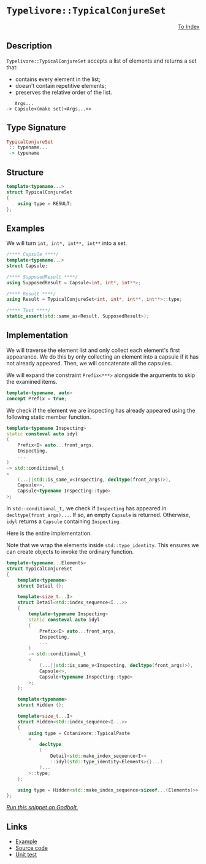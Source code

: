 <!-- Copyright 2024 Feng Mofan
SPDX-License-Identifier: Apache-2.0 -->

# `Typelivore::TypicalConjureSet`

<p style='text-align: right;'><a href="../../../facilities/metafunctions.md#typelivore-typical-conjure-set">To Index</a></p>

## Description

`Typelivore::TypicalConjureSet` accepts a list of elements and returns a set that:

- contains every element in the list;
- doesn't contain repetitive elements;
- preserves the relative order of the list.

<pre><code>   Args...
-> Capsule&lt;(make set)&lt;Args...&gt;&gt;</code></pre>

## Type Signature

```Haskell
TypicalConjureSet
 :: typename...
 -> typename
```

## Structure

```C++
template<typename...>
struct TypicalConjureSet
{
    using type = RESULT;
};
```

## Examples

We will turn `int, int*, int**, int**` into a set.

```C++
/**** Capsule ****/
template<typename...>
struct Capsule;

/**** SupposedResult ****/
using SupposedResult = Capsule<int, int*, int**>;

/**** Result ****/
using Result = TypicalConjureSet<int, int*, int**, int**>::type;

/**** Test ****/
static_assert(std::same_as<Result, SupposedResult>);
```

## Implementation

We will traverse the element list and only collect each element's first appearance. We do this by only collecting an element into a capsule if it has not already appeared. Then, we will concatenate all the capsules.

We will expand the constraint `Prefix<***>` alongside the arguments to skip the examined items.

```C++
template<typename, auto>
concept Prefix = true;
```

We check if the element we are inspecting has already appeared using the following static member function.

```C++
template<typename Inspecting>
static consteval auto idyl
(
    Prefix<I> auto...front_args,
    Inspecting,
    ...
)
-> std::conditional_t
<
    (...||std::is_same_v<Inspecting, decltype(front_args)>),
    Capsule<>,
    Capsule<typename Inspecting::type>
>;
```

In `std::conditional_t,` we check if `Inspecting` has appeared in `decltype(front_args)...`.
If so, an empty `Capsule` is returned.
Otherwise, `idyl` returns a `Capsule` containing `Inspecting`.

Here is the entire implementation.

Note that we wrap the elements inside `std::type_identity`. This ensures we can create objects to invoke the ordinary function.

```C++
template<typename...Elements>
struct TypicalConjureSet
{
    template<typename>
    struct Detail {};

    template<size_t...I>
    struct Detail<std::index_sequence<I...>>
    {
        template<typename Inspecting>
        static consteval auto idyl
        (
            Prefix<I> auto...front_args,
            Inspecting,
            ...
        )
        -> std::conditional_t
        <
            (...||std::is_same_v<Inspecting, decltype(front_args)>),
            Capsule<>,
            Capsule<typename Inspecting::type>
        >;
    };

    template<typename>
    struct Hidden {};

    template<size_t...I>
    struct Hidden<std::index_sequence<I...>>
    {
        using type = Cotanivore::TypicalPaste
        <
            decltype
            (
                Detail<std::make_index_sequence<I>>
                ::idyl(std::type_identity<Elements>{}...)
            )...
        >::type;
    };

    using type = Hidden<std::make_index_sequence<sizeof...(Elements)>>::type;
};
```

[*Run this snippet on Godbolt.*](https://godbolt.org/#z:OYLghAFBqd5QCxAYwPYBMCmBRdBLAF1QCcAaPECAMzwBtMA7AQwFtMQByARg9KtQYEAysib0QXACx8BBAKoBnTAAUAHpwAMvAFYTStJg1DIApACYAQuYukl9ZATwDKjdAGFUtAK4sGIAKwAzKSuADJ4DJgAcj4ARpjEElz%2BpAAOqAqETgwe3r4BwemZjgLhkTEs8YlcybaY9iUMQgRMxAS5Pn5BdQ3Zza0EZdFxCUkpCi1tHfndEwNDFVVjAJS2qF7EyOwcAPQAVAeHR8cnezsmGgCC%2B4cA1AAimKmujMh4mAq3R%2BdXN6f/xx%2BlwuwLMgQiyG8WFuJkCbi8jlohAAnrDsCDzOCGJCvNDYW5kBN0FgqGiMb8jrdlMRMDRVF9DkCCJgWKkDMz8QRkc9mGxSLcmAjUGSrmhsU8CFSaXSYYF7rcCMQvJhYVYriC/ntbm4mKkFF56AyDkyWWymBy4VyeaxMAA6e0iy4TJUObW6/X0VXk66UjwtBh4ABuJHYIAAKty8KJaMomBNMEaziDeR9UkwttrUP6gyGYQB2NXAq7M1nslWW7mMG3222O51eV0R1JRsSx%2BP5qx5%2B5e9W/Ha3CxxhM6pQgb0ls0WtxWqtsKnpgDWmHcsiYEQSdcVDclTZbMbjU9jyCXK8Ea8ixEdJgLINud9uXkyRgVldl8qPJ48Z/Xl8Chev3Z/t6Oz9gASpgyAbJkgbDkOY69pcE5lhicK3veSHmuW06VimNZorckJxp8X4tD%2BlykGhd4YVOM64Q6gTYARBgKMRq4/jYlEvtabA1tg9BsIITr8pxtHVvafEsowBAWAoFFXPeXGzna9oAPIEAgCQKCh6JXPWjaRtGbZTiR54JMCcISQJBBOnhDH8iZ7H4pZUkybZ2D8mpGnEAobkYje8n3o%2BETAIpb63LuhkHiqAV3vinEKQ5F7mW4zmCT59r8ql0npbWdnxfenmaXhMWytgIAgDOPbAl2VV%2Bd2CGagCTVJhSdwAJKlpJZ6NImQKNc1/xAiC1FYaJPHifxUlaQxIJ6TuBliF%2B2gbJgQiYAQfmFgpI2cjhNqOgpc0POta60B2AG1SVO1wpkABemAAPoEDWbUHfeR2PKRtD4kS5URFgqgPUoACOyrivibW%2BTNJXXltCnoaayEVtxCZtQwCjPA4wVvfDtxzI4yAEQI8aBmIApCrceDoMi30lQpED5bj1K0ngqgQ/hgpEDWVDELID2tMAsmM/DaMYxBjhGHJly47jxXSzLyzCwAtPhv0oAI%2BCNGIT3C3FdMyxAeF5m415uGreAKEDNoPYGEPo5jEvAPyWCQjO1C84I/PEILisMaswsJe6BpYWiUsy/DOp6sHu0o7cosO8F5WVdD8u42SQEwzVGdFqnCqI5hMdKTjeNbq6AASVNYAw51Z/%2BV351Od2Pc99qvSnh2l5KFfEowP0EOgf0MADQOYKDrxYZD9Hou396w8LQXPjOYV%2BoYOY0uVEWtlFuuofruMu7QlV7/DDPH%2BHn2nX3A8gCwTBLg9/2YIDINg1s7MzTP4e4391O0BAaszgflXRwXInKTUENNdEN4uw1kVmfe8yw5bhzREnSsVUFIXWzpxBeIUl6wnlN3KuV9yq33vo/Z%2Bo9X5YSbqgKgNYIBZQUL7aeZUKpoKwbXYCA1AQakpNgVQrA2QJm%2BLw7hjJvSYghFCBM%2BIxRbFSAQSBXC7iRw9MI8RxYG6jT2uNXKOknSdzdFHT0WDWoHFuEILwqQijLnAh6SUIirg4IsVYmx6A7EGklPgoxaj8QRAIPyfxexAmCAOOnOuPo7geMPr1EEzjoleLlOFBatAlorTWhtOE/iQkEGCZTUJeSgl7BQWw54l1InmLDB8BxGiDHmijPzFiCQCD/37uVBQ1s4z4gSfySx1iMi2I%2BJ4tEvsLAcFWLQTg/heB%2BA4FoUgqBOAm0sNYPG6xNgyLBDwUgBBNDjNWAuAIkhbQaAABxmDMAATkuckM5pyuB5jzNISZHBJC8BYBIDQGhSCzPmYsjgvAFAgG%2BbsuZ4zSBwFgDARAIB1gEFSAicglA0CsjoAkKINpOCqFOQANiVjiyQtxgDIEJlIW0ZheDLkICQKmeh%2BCCBEGIdgUgZCCEUCodQYLSC6C4KQAA7sQXUnAeATKmTMvZCzOAqQRAiyUtDbjYrxQSolJLbhkrMLcCAHhUX0GIDCLZyxeCgq0KsCASAUXNl1UiiAFq0WJGAFIMwfA6DMm8pQWIErYgRFaMiYVvAvXMGIMiFSsRtDiz9aQFFVkVIMFoL6rlWBYheGADqWgtAgXcF4FgW%2BRhxAJrwDSLGMEM3zKfhBBE2xtn%2BPqBKpEsRBVBo8FgCVio8AfMzaQGCxBYgDMeDm4ASIjB7NWFQAwgsABq7w%2BUqR5BG%2BlwhozMukPO9lagJU8v0IYYw1hrD6DwLEIFkBVioAUdkDNSsiT4NMCsywZg/lduIFTD48BVh2HFtkFwQ9ph%2BF5WEdcixRi8qKFkAQ369DAcaAsEY1QejvoEP0KYnhOh6DfVjeDkxBj/ugyhjDYHeVzDaFByogHX3rK2BIUVHBpk/Ilf8hVuL8WEuJaS45GqGGaxIPqwIXBDU7OHasDSTAsCJAgAckAkhAi2kuYEJ5GhJBmEkDir5/gcWXP0JwN5pAPncdtDirgOLTmXPuTi/wkhkjSZxTRrl/zAXAr42C010KzWwplYiigNrUA6vRZijgrQWCBjzErJgTEt1qsubaLgJzKUccfQPXl87GXiBZSupQa6uW6CdQKoVmbKPUd%2Bbwf50r4UIluPKxVjGQvPi4OFyLGhNXastQkLjZhePGvBc521Vr3OddGIRIw1WuDfJoIfTS7rPXeqDRGgNPqQ1hocBGqNUkY1xolYm5Nqb00RuzVuvN8z8CFscMWiVZbILMgjdWl58y60NuRE27Y8zW3tu2V2ntSg%2B07cTg5vgY6FCTswNO2dHaEuLokMu2Qq7OXzIy5uod16rCWD3Qel9CzT3E04Be/uV6d23vvQkWLz6j2wbQ34CArg8MhCHkRpYQGMggZyEh/INPijZCp4BonjQEPtAZz%2B9nfQMOs5gwRrneQedC4FxRtYGxyM8fU1R8V1nOD0aVYSvrIVqsRZOZq3A1K9WYh40a/jpBBPCcoJRzT2nwtybzP4S5jzAjycU2ZqzfzOC2ZBcOiFTmkBwtldanrxAMVsE4H55VLAFCBkJoGdXZYJjRZ17S%2BLshEtLtZfIVLkOdAgGCFl1Ifrcvy5dxwIrsrStUAVaH8Pkfo%2BYQmPVzzjXddgkCK1j3HX692r9%2B33VIAI/WJttVh6MeCAPVUAS51I23UQA9Vy6bk2O2z%2BDaG8NHbFuCGW/GvbmAk0prEJtjt23c33azQW99R2uUnYredwQNauXXZ9Xdltj6nu8Be72lkH2h1fdHUwCdU6Z2MDnSTxB2S3B3T3XSzxh23RvRsDrUPVExR0aAzR2F%2Bjh2sDvQKwfSfTgNfXqDgxJzJ25z0D/XKGwyZzp3JwgxZyw2I0F1wOJ053J1Qw5352oOp1sFw0IPwxYJIJoIlwUDI2ZXz2dwK0V1H0JTDwj1uCj3CyHy1xiy4313sxNQE0wCE1GHgJeXNxACuVtECECH8H8Dk0Gw0D0LzAM2EMlQBVsDsza2WDE0kH8CkweTzC%2BVOUkBuS4HOTMEsxeUCALxEKsNsMowpQsJsyUP2U7U0g/UkCAA%3D%3D)

## Links

- [Example](../../../code/facilities/metafunctions/typelivore/typical_conjure_set/implementation.hpp)
- [Source code](../../../../conceptrodon/typelivore/conjure_set.hpp)
- [Unit test](../../../../tests/unit/metafunctions/typelivore/typical_conjure_set.test.hpp)
